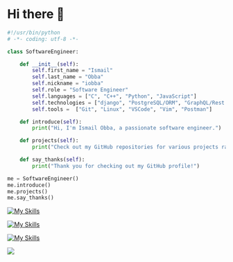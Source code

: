 # Hi there 👋

```python
#!/usr/bin/python
# -*- coding: utf-8 -*-

class SoftwareEngineer:

    def __init__(self):
        self.first_name = "Ismail"
        self.last_name = "Obba"
        self.nickname = "iobba"
        self.role = "Software Engineer"
        self.languages = ["C", "C++", "Python", "JavaScript"]
        self.technologies = ["django", "PostgreSQL/ORM", "GraphQL/Rest API", "Docker", "Docker Compose", "Kafka", "Makefile"]
        self.tools =  ["Git", "Linux", "VSCode", "Vim", "Postman"]

    def introduce(self):
        print("Hi, I'm Ismail Obba, a passionate software engineer.")

    def projects(self):
        print("Check out my GitHub repositories for various projects ranging from systems programming to web development(backend).")

    def say_thanks(self):
        print("Thank you for checking out my GitHub profile!")

me = SoftwareEngineer()
me.introduce()
me.projects()
me.say_thanks()
```
[![My Skills](https://skillicons.dev/icons?i=c,cpp,python,javascript)](https://skillicons.dev)

[![My Skills](https://skillicons.dev/icons?i=django,postgresql,graphql,docker,kafka,github,linux)](https://skillicons.dev)

[![My Skills](https://skillicons.dev/icons?i=bash,git,postman,vim,vscode)](https://skillicons.dev)

[![](https://leetcard.jacoblin.cool/i-obba3)](https://leetcode.com/u/i-obba3/)
